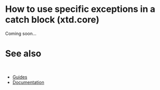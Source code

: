 # How to use specific exceptions in a catch block (xtd.core)

Coming soon...

# See also
​
* [Guides](/docs/documentation/Guides)
* [Documentation](/docs/documentation)

[//]: # (https://learn.microsoft.com/en-us/dotnet/standard/exceptions/how-to-use-specific-exceptions-in-a-catch-block)
